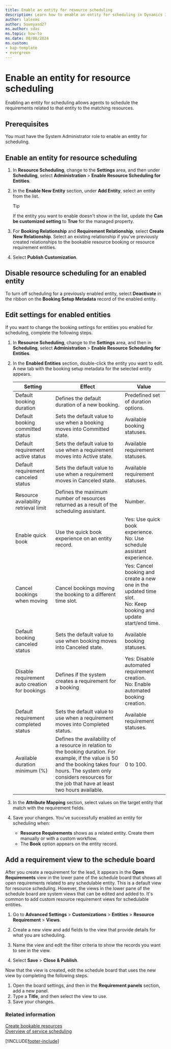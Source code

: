```yaml
---
title: Enable an entity for resource scheduling
description: Learn how to enable an entity for scheduling in Dynamics 365 Customer Service.
author: lalexms 
author: Soumyasd27
ms.author: sdas
ms.topic: how-to 
ms.date: 08/08/2024 
ms.custom: 
- bap-template
- evergreen
---
```


# Enable an entity for resource scheduling

Enabling an entity for scheduling allows agents to schedule the requirements related to that entity to the matching resources.

## Prerequisites

You must have the System Administrator role to enable an entity for scheduling.

## Enable an entity for resource scheduling

1. In **Resource Scheduling**, change to the **Settings** area, and then under **Scheduling**, select **Administration** > **Enable Resource Scheduling for Entities**.
1. In the **Enable New Entity** section, under **Add Entity**, select an entity from the list.
   
   > [!TIP]
   > If the entity you want to enable doesn't show in the list, update the **Can be customized setting** to **True** for the managed property.
  
1. For **Booking Relationship** and **Requirement Relationship**, select **Create New Relationship**. Select an existing relationship if you've previously created relationships to the bookable resource booking or resource requirement entities.
1. Select **Publish Customization**.

## Disable resource scheduling for an enabled entity

To turn off scheduling for a previously enabled entity, select **Deactivate** in the ribbon on the **Booking Setup Metadata** record of the enabled entity.

## Edit settings for enabled entities

If you want to change the booking settings for entities you enabled for scheduling, complete the following steps.

1. In **Resource Scheduling**, change to the **Settings** area, and then in **Scheduling**, select **Administration** > **Enable Resource Scheduling for Entities**.
   
1. In the **Enabled Entities** section, double-click the entity you want to edit. A new tab with the booking setup metadata for the selected entity appears.

   | Setting | Effect | Value |
   | -------- | ---------- | ---------|
   | Default booking duration | Defines the default duration of a new booking. | Predefined set of duration options. |
   | Default booking committed status | Sets the default value to use when a booking moves into Committed state. | Available booking statuses. |
   | Default requirement active status | Sets the default value to use when a requirement moves into Active state. | Available requirement statuses. |
   | Default requirement canceled status | Sets the default value to use when a requirement moves in Canceled state. | Available requirement statuses.|
   | Resource availability retrieval limit | Defines the maximum number of resources returned as a result of the scheduling assistant. | Number. |
   | Enable quick book | Use the quick book experience on an entity record. | Yes: Use quick book experience. <br> No: Use schedule assistant experience. |
   | Cancel bookings when moving | Cancel bookings moving the booking to a different time slot. | Yes: Cancel booking and create a new one in the updated time slot. <br> No: Keep booking and update start/end time. |
   | Default booking canceled status | Sets the default value to use when booking moves into Canceled state. | Available booking statuses. |
   | Disable requirement auto creation for bookings | Defines if the system creates a requirement for a booking | Yes: Disable automated requirement creation. <br> No: Enable automated booking creation. |
   | Default requirement completed status | Sets the default value to use when a requirement moves into Completed status. | Available requirement statuses. |
   | Available duration minimum (%) | Defines the availability of a resource in relation to the booking duration. For example, if the value is 50 and the booking takes four hours. The system only considers resources for the job that have at least two hours available. | 0 to 100. |
   
1. In the **Attribute Mapping** section, select values on the target entity that match with the requirement fields.

1. Save your changes. You've successfully enabled an entity for scheduling when:
   - **Resource Requirements** shows as a related entity. Create them manually or with a custom workflow.
   - The **Book** option appears on the entity record.

## Add a requirement view to the schedule board

After you create a requirement for the lead, it appears in the **Open Requirements** view in the lower pane of the schedule board that shows all open requirements related to any schedulable entity. This is a default view for resource scheduling. However, the views in the lower pane of the schedule board are system views that can be edited and added to. It's common to add custom resource requirement views for schedulable entities.

1. Go to **Advanced Settings** > **Customizations** > **Entities** > **Resource Requirement** > **Views**.

1. Create a new view and add fields to the view that provide details for what you are scheduling.

1. Name the view and edit the filter criteria to show the records you want to see in the view.

1. Select **Save** > **Close & Publish**.

Now that the view is created, edit the schedule board that uses the new view by completing the following steps.

1. Open the board settings, and then in the **Requirement panels** section, add a new panel.
1. Type a **Title**, and then select the view to use.
1. Save your changes.

### Related information

[Create bookable resources](resources-service-scheduling.md)  
[Overview of service scheduling](basics-service-service-scheduling.md) 

[!INCLUDE[footer-include](../../includes/footer-banner.md)]
